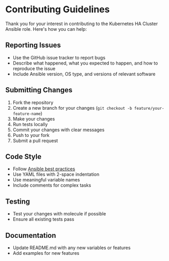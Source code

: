 # Contributing Guidelines

Thank you for your interest in contributing to the Kubernetes HA Cluster Ansible role. Here's how you can help:

## Reporting Issues

- Use the GitHub issue tracker to report bugs
- Describe what happened, what you expected to happen, and how to reproduce the issue
- Include Ansible version, OS type, and versions of relevant software

## Submitting Changes

1. Fork the repository
2. Create a new branch for your changes (`git checkout -b feature/your-feature-name`)
3. Make your changes
4. Run tests locally
5. Commit your changes with clear messages
6. Push to your fork
7. Submit a pull request

## Code Style

- Follow [Ansible best practices](https://docs.ansible.com/ansible/latest/user_guide/playbooks_best_practices.html)
- Use YAML files with 2-space indentation
- Use meaningful variable names
- Include comments for complex tasks

## Testing

- Test your changes with molecule if possible
- Ensure all existing tests pass

## Documentation

- Update README.md with any new variables or features
- Add examples for new features
